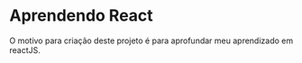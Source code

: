 # Aprendendo React

O motivo para criação deste projeto é para aprofundar meu aprendizado em reactJS.
